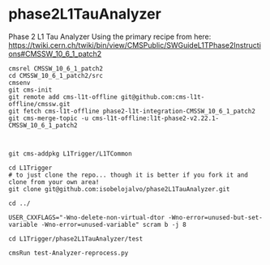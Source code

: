 # phase2L1TauAnalyzer
Phase 2 L1 Tau Analyzer
Using the primary recipe from here:
https://twiki.cern.ch/twiki/bin/view/CMSPublic/SWGuideL1TPhase2Instructions#CMSSW_10_6_1_patch2
```
cmsrel CMSSW_10_6_1_patch2
cd CMSSW_10_6_1_patch2/src
cmsenv
git cms-init
git remote add cms-l1t-offline git@github.com:cms-l1t-offline/cmssw.git
git fetch cms-l1t-offline phase2-l1t-integration-CMSSW_10_6_1_patch2
git cms-merge-topic -u cms-l1t-offline:l1t-phase2-v2.22.1-CMSSW_10_6_1_patch2



git cms-addpkg L1Trigger/L1TCommon

cd L1Trigger
# to just clone the repo... though it is better if you fork it and clone from your own area!
git clone git@github.com:isobelojalvo/phase2L1TauAnalyzer.git

cd ../

USER_CXXFLAGS="-Wno-delete-non-virtual-dtor -Wno-error=unused-but-set-variable -Wno-error=unused-variable" scram b -j 8

cd L1Trigger/phase2L1TauAnalyzer/test

cmsRun test-Analyzer-reprocess.py
```
